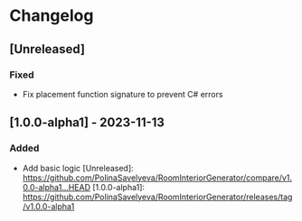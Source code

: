 # Changelog

## [Unreleased]

### Fixed
- Fix placement function signature to prevent C# errors

## [1.0.0-alpha1] - 2023-11-13

### Added
- Add basic logic
[Unreleased]: https://github.com/PolinaSavelyeva/RoomInteriorGenerator/compare/v1.0.0-alpha1...HEAD
[1.0.0-alpha1]: https://github.com/PolinaSavelyeva/RoomInteriorGenerator/releases/tag/v1.0.0-alpha1
